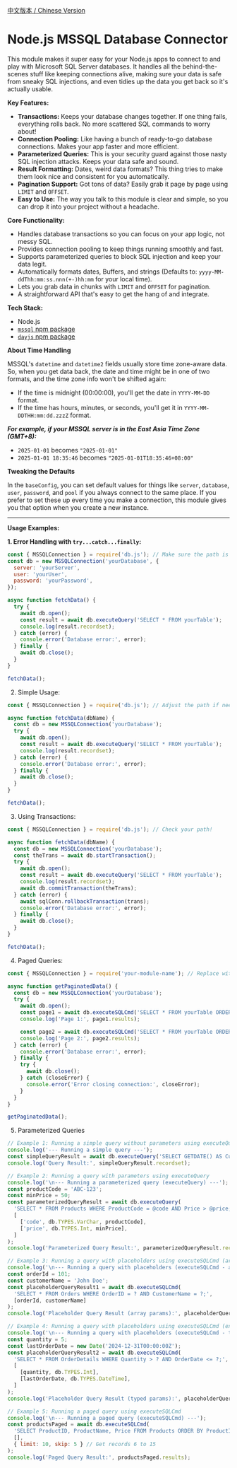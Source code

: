 [中文版本 / Chinese Version](README_ZH.md)

# Node.js MSSQL Database Connector

This module makes it super easy for your Node.js apps to connect to and play with Microsoft SQL Server databases. It handles all the behind-the-scenes stuff like keeping connections alive, making sure your data is safe from sneaky SQL injections, and even tidies up the data you get back so it's actually usable.

**Key Features:**

* **Transactions:** Keeps your database changes together. If one thing fails, everything rolls back. No more scattered SQL commands to worry about!
* **Connection Pooling:** Like having a bunch of ready-to-go database connections. Makes your app faster and more efficient.
* **Parameterized Queries:** This is your security guard against those nasty SQL injection attacks. Keeps your data safe and sound.
* **Result Formatting:** Dates, weird data formats? This thing tries to make them look nice and consistent for you automatically.
* **Pagination Support:** Got tons of data? Easily grab it page by page using `LIMIT` and `OFFSET`.
* **Easy to Use:** The way you talk to this module is clear and simple, so you can drop it into your project without a headache.

**Core Functionality:**

* Handles database transactions so you can focus on your app logic, not messy SQL.
* Provides connection pooling to keep things running smoothly and fast.
* Supports parameterized queries to block SQL injection and keep your data legit.
* Automatically formats dates, Buffers, and strings (Defaults to: `yyyy-MM-ddThh:mm:ss.nnn(+-)hh:mm` for your local time).
* Lets you grab data in chunks with `LIMIT` and `OFFSET` for pagination.
* A straightforward API that's easy to get the hang of and integrate.

**Tech Stack:**

* Node.js
* [`mssql` npm package](https://www.npmjs.com/package/mssql)
* [`dayjs` npm package](https://www.npmjs.com/package/dayjs)

**About Time Handling**

MSSQL's `datetime` and `datetime2` fields usually store time zone-aware data. So, when you get data back, the date and time might be in one of two formats, and the time zone info won't be shifted again:

* If the time is midnight (00:00:00), you'll get the date in `YYYY-MM-DD` format.
* If the time has hours, minutes, or seconds, you'll get it in `YYYY-MM-DDTHH:mm:dd.zzzZ` format.

***For example, if your MSSQL server is in the East Asia Time Zone (GMT+8):***

* `2025-01-01` becomes `"2025-01-01"`
* `2025-01-01 18:35:46` becomes `"2025-01-01T18:35:46+08:00"`

**Tweaking the Defaults**

In the `baseConfig`, you can set default values for things like `server`, `database`, `user`, `password`, and `pool` if you always connect to the same place. If you prefer to set these up every time you make a connection, this module gives you that option when you create a new instance.

---

**Usage Examples:**

**1. Error Handling with `try...catch...finally`:**

```javascript
const { MSSQLConnection } = require('db.js'); // Make sure the path is right!
const db = new MSSQLConnection('yourDatabase', {
  server: 'yourServer',
  user: 'yourUser',
  password: 'yourPassword',
});

async function fetchData() {
  try {
    await db.open();
    const result = await db.executeQuery('SELECT * FROM yourTable');
    console.log(result.recordset);
  } catch (error) {
    console.error('Database error:', error);
  } finally {
    await db.close();
  }
}

fetchData();
```

2. Simple Usage:

```javascript
const { MSSQLConnection } = require('db.js'); // Adjust the path if needed

async function fetchData(dbName) {
  const db = new MSSQLConnection('yourDatabase');
  try {
    await db.open();
    const result = await db.executeQuery('SELECT * FROM yourTable');
    console.log(result.recordset);
  } catch (error) {
    console.error('Database error:', error);
  } finally {
    await db.close();
  }
}

fetchData();
```

3. Using Transactions:
```javascript
const { MSSQLConnection } = require('db.js'); // Check your path!

async function fetchData(dbName) {
  const db = new MSSQLConnection('yourDatabase');
  const theTrans = await db.startTransaction();
  try {
    await db.open();
    const result = await db.executeQuery('SELECT * FROM yourTable');
    console.log(result.recordset);
    await db.commitTransaction(theTrans);
  } catch (error) {
    await sqlConn.rollbackTransaction(trans);
    console.error('Database error:', error);
  } finally {
    await db.close();
  }
}

fetchData();
```
4. Paged Queries:
```javascript
const { MSSQLConnection } = require('your-module-name'); // Replace with your actual module name!

async function getPaginatedData() {
  const db = new MSSQLConnection('yourDatabase');
  try {
    await db.open();
    const page1 = await db.executeSQLCmd('SELECT * FROM yourTable ORDER BY id', [], { limit: 10, skip: 0 });
    console.log('Page 1:', page1.results);

    const page2 = await db.executeSQLCmd('SELECT * FROM yourTable ORDER BY id', [], { limit: 10, skip: 10 });
    console.log('Page 2:', page2.results);
  } catch (error) {
    console.error('Database error:', error);
  } finally {
    try {
      await db.close();
    } catch (closeError) {
      console.error('Error closing connection:', closeError);
    }
  }
}

getPaginatedData();
```
5. Parameterized Queries
```javascript
// Example 1: Running a simple query without parameters using executeQuery
console.log('--- Running a simple query ---');
const simpleQueryResult = await db.executeQuery('SELECT GETDATE() AS CurrentDateTime;');
console.log('Query Result:', simpleQueryResult.recordset);

// Example 2: Running a query with parameters using executeQuery
console.log('\n--- Running a parameterized query (executeQuery) ---');
const productCode = 'ABC-123';
const minPrice = 50;
const parameterizedQueryResult = await db.executeQuery(
  'SELECT * FROM Products WHERE ProductCode = @code AND Price > @price;',
  [
    ['code', db.TYPES.VarChar, productCode],
    ['price', db.TYPES.Int, minPrice],
  ]
);
console.log('Parameterized Query Result:', parameterizedQueryResult.recordset);

// Example 3: Running a query with placeholders using executeSQLCmd (array parameters)
console.log('\n--- Running a query with placeholders (executeSQLCmd - array params) ---');
const orderId = 101;
const customerName = 'John Doe';
const placeholderQueryResult1 = await db.executeSQLCmd(
  'SELECT * FROM Orders WHERE OrderID = ? AND CustomerName = ?;',
  [orderId, customerName]
);
console.log('Placeholder Query Result (array params):', placeholderQueryResult1.results);

// Example 4: Running a query with placeholders using executeSQLCmd (explicit parameter types)
console.log('\n--- Running a query with placeholders (executeSQLCmd - typed params) ---');
const quantity = 5;
const lastOrderDate = new Date('2024-12-31T00:00:00Z');
const placeholderQueryResult2 = await db.executeSQLCmd(
  'SELECT * FROM OrderDetails WHERE Quantity > ? AND OrderDate <= ?;',
  [
    [quantity, db.TYPES.Int],
    [lastOrderDate, db.TYPES.DateTime],
  ]
);
console.log('Placeholder Query Result (typed params):', placeholderQueryResult2.results);

// Example 5: Running a paged query using executeSQLCmd
console.log('\n--- Running a paged query (executeSQLCmd) ---');
const productsPaged = await db.executeSQLCmd(
  'SELECT ProductID, ProductName, Price FROM Products ORDER BY ProductID;',
  [],
  { limit: 10, skip: 5 } // Get records 6 to 15
);
console.log('Paged Query Result:', productsPaged.results);
```
